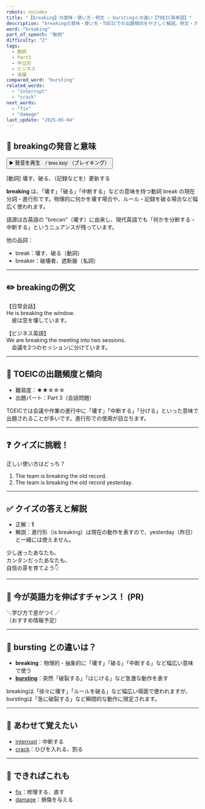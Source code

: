```yaml
---
robots: noindex
title: "【breaking】の意味・使い方・例文 ― burstingとの違い【TOEIC英単語】"
description: "breakingの意味・使い方・TOEICでの出題傾向をやさしく解説。例文・クイズ付きでburstingとの違いもわかりやすく学べます。"
word: "breaking"
part_of_speech: "動詞"
difficulty: "2"
tags:
  - 動詞
  - Part3
  - 中立的
  - ビジネス
  - 会議
compared_word: "bursting"
related_words:
  - "interrupt"
  - "crack"
next_words:
  - "fix"
  - "damage"
last_update: "2025-05-04"
---
```


## 🔰 breakingの発音と意味

<button class="play-audio" onclick="playTTS('breaking')">
  <span class="play-audio-main">
    ▶️ 発音を再生　/ˈbreɪ.kɪŋ/
  </span>
  <span class="play-audio-sub">
    （ブレイキング）
  </span>
</button>

[動詞] 壊す、破る、（記録などを）更新する

**breaking** は、「壊す」「破る」「中断する」などの意味を持つ動詞 break の現在分詞・進行形です。物理的に何かを壊す場合や、ルール・記録を破る場合など幅広く使われます。

語源は古英語の "brecan"（壊す）に由来し、現代英語でも「何かを分断する・中断する」というニュアンスが残っています。

他の品詞：  
- break：壊す、破る（動詞）
- breaker：破壊者、遮断器（名詞）

---

## ✏️ breakingの例文

【日常会話】  
He is breaking the window.  
　彼は窓を壊しています。

【ビジネス英語】  
We are breaking the meeting into two sessions.  
　会議を2つのセッションに分けています。

---

## 🎯 TOEICの出題頻度と傾向

- 難易度：★★☆☆☆
- 出題パート：Part 3（会話問題）

TOEICでは会議や作業の進行中に「壊す」「中断する」「分ける」といった意味で出題されることが多いです。進行形での使用が目立ちます。

---

## ❓ クイズに挑戦！

正しい使い方はどっち？

1. The team is breaking the old record.  
2. The team is breaking the old record yesterday.

---

## ✅ クイズの答えと解説

- 正解：**1**
- 解説：進行形（is breaking）は現在の動作を表すので、yesterday（昨日）と一緒には使えません。

少し迷ったあなたも、  
カンタンだったあなたも、  
自信の芽を育てよう👇️

---

## 🚀 今が英語力を伸ばすチャンス！ (PR)

<div class="info-center">
＼学び方で差がつく／<br>  
（おすすめ情報予定）
</div>

---

## 🤔  bursting との違いは？

- **breaking**：物理的・抽象的に「壊す」「破る」「中断する」など幅広い意味で使う
- **[bursting](/word/bursting/)**：突然「破裂する」「はじける」など急激な動作を表す

breakingは「徐々に壊す」「ルールを破る」など幅広い場面で使われますが、burstingは「急に破裂する」など瞬間的な動作に限定されます。

---

## 🧩 あわせて覚えたい

- [interrupt](/word/interrupt/)：中断する
- [crack](/word/crack/)：ひびを入れる、割る

---

## 📖 できればこれも

- [fix](/word/fix/)：修理する、直す
- [damage](/word/damage/)：損傷を与える

<!-- cvid: aid16_bid15 -->
